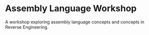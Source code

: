 # Assembly Language Workshop

A workshop exploring assembly language concepts and concepts in Reverse Engineering.
